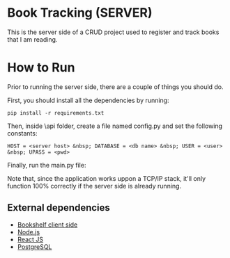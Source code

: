 
# Book Tracking (SERVER)

This is the server side of a CRUD project used to register and track books that I am reading.








# How to Run

Prior to running the server side, there are a couple of things you should do. 

First, you should install all the dependencies by running:

``
    pip install -r requirements.txt
``


Then, inside \api folder, create a file named config.py and set the following constants:

``
    HOST = <server host> &nbsp;
    DATABASE = <db name> &nbsp;
    USER = <user> &nbsp;
    UPASS = <pwd>
``

Finally, run the main.py file:

Note that, since the application works uppon a TCP/IP stack, it'll only function 100% correctly if the server side is already running.

## External dependencies

 - [Bookshelf client side](https://github.com/jmrfG/bookshelf-client)
 - [Node.js](https://nodejs.org/en/)
 - [React JS](https://reactjs.org)
 - [PostgreSQL](https://www.postgresql.org)
